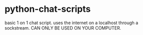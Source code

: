 # python-chat-scripts
basic 1 on 1 chat script. 
uses the internet on a localhost through a sockstream.
CAN ONLY BE USED ON YOUR COMPUTER.

